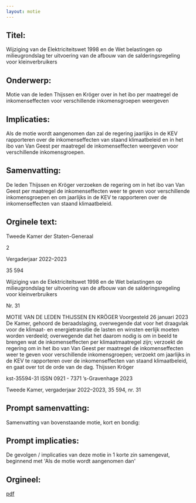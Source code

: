 ```yaml
---
layout: motie
---
```

## Titel:
Wijziging van de Elektriciteitswet 1998 en de Wet belastingen op milieugrondslag ter uitvoering van de afbouw van de salderingsregeling voor kleinverbruikers
## Onderwerp:
Motie van de leden Thijssen en Kröger over in het ibo per maatregel de inkomenseffecten voor verschillende inkomensgroepen weergeven
## Implicaties:

Als de motie wordt aangenomen dan zal de regering jaarlijks in de KEV rapporteren over de inkomenseffecten van staand klimaatbeleid en in het ibo van Van Geest per maatregel de inkomenseffecten weergeven voor verschillende inkomensgroepen.
## Samenvatting:

De leden Thijssen en Kröger verzoeken de regering om in het ibo van Van Geest per maatregel de inkomenseffecten weer te geven voor verschillende inkomensgroepen en om jaarlijks in de KEV te rapporteren over de inkomenseffecten van staand klimaatbeleid.
## Orginele text:


Tweede Kamer der Staten-Generaal

2

Vergaderjaar 2022–2023

35 594

Wijziging van de Elektriciteitswet 1998 en de
Wet belastingen op milieugrondslag ter
uitvoering van de afbouw van de
salderingsregeling voor kleinverbruikers

Nr. 31

MOTIE VAN DE LEDEN THIJSSEN EN KRÖGER
Voorgesteld 26 januari 2023
De Kamer,
gehoord de beraadslaging,
overwegende dat voor het draagvlak voor de klimaat- en energietransitie
de lasten en winsten eerlijk moeten worden verdeeld;
overwegende dat het daarom nodig is om in beeld te brengen wat de
inkomenseffecten per klimaatmaatregel zijn;
verzoekt de regering om in het ibo van Van Geest per maatregel de
inkomenseffecten weer te geven voor verschillende inkomensgroepen;
verzoekt om jaarlijks in de KEV te rapporteren over de inkomenseffecten
van staand klimaatbeleid,
en gaat over tot de orde van de dag.
Thijssen
Kröger

kst-35594-31
ISSN 0921 - 7371
’s-Gravenhage 2023

Tweede Kamer, vergaderjaar 2022–2023, 35 594, nr. 31


## Prompt samenvatting:
Samenvatting van bovenstaande motie, kort en bondig:


## Prompt implicaties:
De gevolgen / implicaties van deze motie in 1 korte zin samengevat, beginnend met 'Als de motie wordt aangenomen dan' 

## Orgineel:
[pdf](https://gegevensmagazijn.tweedekamer.nl/OData/v4/2.0/Document(6b888b8a-1371-42a6-b59a-5f7c58fa8cfb)/resource)
